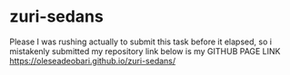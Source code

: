 # zuri-sedans
Please I was rushing actually to submit this task before it elapsed, so i mistakenly submitted my repository link 
below is my GITHUB PAGE LINK
https://oleseadeobari.github.io/zuri-sedans/
